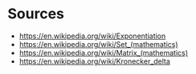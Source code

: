 # Sources

* https://en.wikipedia.org/wiki/Exponentiation
* https://en.wikipedia.org/wiki/Set_(mathematics)
* https://en.wikipedia.org/wiki/Matrix_(mathematics)
* https://en.wikipedia.org/wiki/Kronecker_delta

